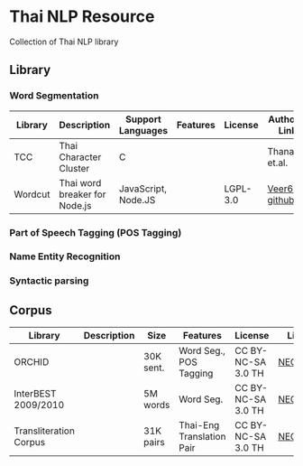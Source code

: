 # Thai NLP Resource
Collection of Thai NLP library

## Library

### Word Segmentation

Library | Description | Support Languages | Features | License | Author & Link
--- | --- | --- | --- | --- | ---
TCC| Thai Character Cluster | C | | | Thanaruk et.al. 
Wordcut | Thai word breaker for Node.js | JavaScript, Node.JS | | LGPL-3.0 | [Veer66, github](https://github.com/veer66/wordcut)


### Part of Speech Tagging (POS Tagging)

### Name Entity Recognition

### Syntactic parsing


## Corpus

Library | Description | Size | Features | License | Link
--- | --- | --- | --- | --- | ---
ORCHID | | 30K sent. | Word Seg., POS Tagging | CC BY-NC-SA 3.0 TH | [NECTEC](https://www.nectec.or.th/corpus/index.php?league=pm)
InterBEST 2009/2010 | | 5M words | Word Seg. | CC BY-NC-SA 3.0 TH | [NECTEC](https://www.nectec.or.th/corpus/index.php?league=pm)
Transliteration Corpus |  | 31K pairs | Thai-Eng Translation Pair | CC BY-NC-SA 3.0 TH | [NECTEC](https://www.nectec.or.th/corpus/index.php?league=pm)


